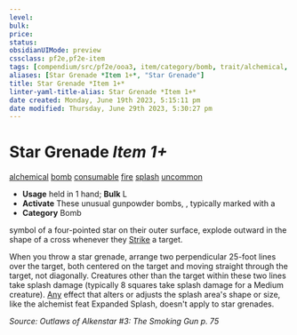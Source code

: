 ```yaml
---
level:
bulk:
price:
status:
obsidianUIMode: preview
cssclass: pf2e,pf2e-item
tags: [compendium/src/pf2e/ooa3, item/category/bomb, trait/alchemical, trait/bomb, trait/consumable, trait/fire, trait/splash, trait/uncommon]
aliases: [Star Grenade *Item 1+*, "Star Grenade"]
title: Star Grenade *Item 1+*
linter-yaml-title-alias: Star Grenade *Item 1+*
date created: Monday, June 19th 2023, 5:15:11 pm
date modified: Thursday, June 29th 2023, 5:30:27 pm
---
```


# Star Grenade *Item 1+*

[alchemical](rules/traits/alchemical.md) [bomb](rules/traits/bomb.md) [consumable](rules/traits/consumable.md) [fire](rules/traits/fire.md) [splash](rules/traits/splash.md) [uncommon](rules/traits/uncommon.md)  

- **Usage** held in 1 hand; **Bulk** L
- **Activate** These unusual gunpowder bombs, , typically marked with a
- **Category** Bomb

symbol of a four-pointed star on their outer surface, explode outward in the shape of a cross whenever they [Strike](rules/actions/strike.md) a target.

When you throw a star grenade, arrange two perpendicular 25-foot lines over the target, both centered on the target and moving straight through the target, not diagonally. Creatures other than the target within these two lines take splash damage (typically 8 squares take splash damage for a Medium creature). [Any](rules/traits/any-b1.md) effect that alters or adjusts the splash area's shape or size, like the alchemist feat Expanded Splash, doesn't apply to star grenades.

*Source: Outlaws of Alkenstar #3: The Smoking Gun p. 75*
